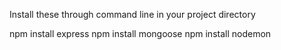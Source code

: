 Install these through command line in your project directory

npm install express
npm install mongoose
npm install nodemon
